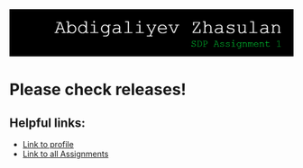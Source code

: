 <img src="github-header-image.png">
<h1>Please check releases!</h1>
<h2>Helpful links:</h2>
<ul>
<li><a href="https://github.com/zhsln">Link to profile</a></li>
<li><a href="">Link to all Assignments</a></li>
</ul>
